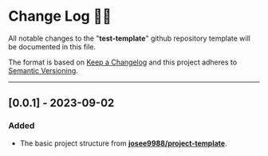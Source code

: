 <!-- markdownlint-disable MD024-->
# **Change Log** 📜📝

All notable changes to the "**test-template**" github repository template will be documented in this file.

The format is based on [Keep a Changelog](https://keepachangelog.com/en/1.0.0/) and this project adheres to [Semantic Versioning](https://semver.org/spec/v2.0.0.html).

---

## [**0.0.1**] - 2023-09-02

### Added

* The basic project structure from **[josee9988/project-template](https://github.com/Josee9988/project-template)**.
